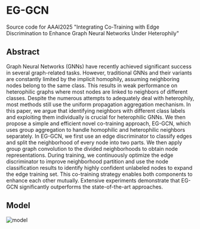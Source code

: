 # EG-GCN
Source code for AAAI2025 "Integrating Co-Training with Edge Discrimination to Enhance Graph Neural Networks Under Heterophily"
## Abstract
Graph Neural Networks (GNNs) have recently achieved significant success in several graph-related tasks. However, traditional GNNs and their variants are constantly limited by the implicit homophily, assuming neighboring nodes belong to the same class. This results in weak performance on heterophilic graphs where most nodes are linked to neighbors of different classes. Despite the numerous attempts to adequately deal with heterophily, most methods still use the uniform propagation aggregation mechanism. In this paper, we argue that identifying neighbors with different class labels and exploiting them individually is crucial for heterophilic GNNs. We then propose a simple and efficient novel co-training approach, EG-GCN, which uses group aggregation to handle homophilic and heterophilic neighbors separately. In EG-GCN, we first use an edge discriminator to classify edges and split the neighborhood of every node into two parts. We then apply group graph convolution to the divided neighborhoods to obtain node representations. During training, we continuously optimize the edge discriminator to improve neighborhood partition and use the node classification results to identify highly confident unlabeled nodes to expand the edge training set. This co-training strategy enables both components to enhance each other mutually. Extensive experiments demonstrate that EG-GCN significantly outperforms the state-of-the-art approaches.
## Model
![model](https://github.com/user-attachments/assets/7f0e6981-d4e2-410c-b4a0-54f38e4664aa)
